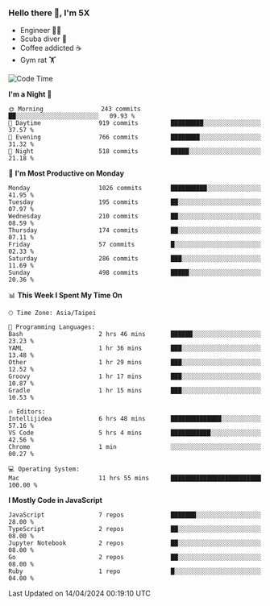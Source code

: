 ### Hello there 👋, I'm 5X

* Engineer 👨‍💻
* Scuba diver 🤿
* Coffee addicted ☕️
* Gym rat 🏋️

<!--START_SECTION:waka-->
![Code Time](http://img.shields.io/badge/Code%20Time-911%20hrs%2045%20mins-blue)

**I'm a Night 🦉** 

```text
🌞 Morning                243 commits         ██░░░░░░░░░░░░░░░░░░░░░░░   09.93 % 
🌆 Daytime                919 commits         █████████░░░░░░░░░░░░░░░░   37.57 % 
🌃 Evening                766 commits         ████████░░░░░░░░░░░░░░░░░   31.32 % 
🌙 Night                  518 commits         █████░░░░░░░░░░░░░░░░░░░░   21.18 % 
```
📅 **I'm Most Productive on Monday** 

```text
Monday                   1026 commits        ██████████░░░░░░░░░░░░░░░   41.95 % 
Tuesday                  195 commits         ██░░░░░░░░░░░░░░░░░░░░░░░   07.97 % 
Wednesday                210 commits         ██░░░░░░░░░░░░░░░░░░░░░░░   08.59 % 
Thursday                 174 commits         ██░░░░░░░░░░░░░░░░░░░░░░░   07.11 % 
Friday                   57 commits          █░░░░░░░░░░░░░░░░░░░░░░░░   02.33 % 
Saturday                 286 commits         ███░░░░░░░░░░░░░░░░░░░░░░   11.69 % 
Sunday                   498 commits         █████░░░░░░░░░░░░░░░░░░░░   20.36 % 
```


📊 **This Week I Spent My Time On** 

```text
🕑︎ Time Zone: Asia/Taipei

💬 Programming Languages: 
Bash                     2 hrs 46 mins       ██████░░░░░░░░░░░░░░░░░░░   23.23 % 
YAML                     1 hr 36 mins        ███░░░░░░░░░░░░░░░░░░░░░░   13.48 % 
Other                    1 hr 29 mins        ███░░░░░░░░░░░░░░░░░░░░░░   12.52 % 
Groovy                   1 hr 17 mins        ███░░░░░░░░░░░░░░░░░░░░░░   10.87 % 
Gradle                   1 hr 15 mins        ███░░░░░░░░░░░░░░░░░░░░░░   10.53 % 

🔥 Editors: 
Intellijidea             6 hrs 48 mins       ██████████████░░░░░░░░░░░   57.16 % 
VS Code                  5 hrs 4 mins        ███████████░░░░░░░░░░░░░░   42.56 % 
Chrome                   1 min               ░░░░░░░░░░░░░░░░░░░░░░░░░   00.27 % 

💻 Operating System: 
Mac                      11 hrs 55 mins      █████████████████████████   100.00 % 
```

**I Mostly Code in JavaScript** 

```text
JavaScript               7 repos             ███████░░░░░░░░░░░░░░░░░░   28.00 % 
TypeScript               2 repos             ██░░░░░░░░░░░░░░░░░░░░░░░   08.00 % 
Jupyter Notebook         2 repos             ██░░░░░░░░░░░░░░░░░░░░░░░   08.00 % 
Go                       2 repos             ██░░░░░░░░░░░░░░░░░░░░░░░   08.00 % 
Ruby                     1 repo              █░░░░░░░░░░░░░░░░░░░░░░░░   04.00 % 
```




 Last Updated on 14/04/2024 00:19:10 UTC
<!--END_SECTION:waka-->
